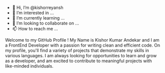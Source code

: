 - 👋 Hi, I’m @kishorreyansh
- 👀 I’m interested in ...
- 🌱 I’m currently learning ...
- 💞️ I’m looking to collaborate on ...
- 📫 How to reach me ...

Welcome to my GitHub Profile ! My Name is Kishor Kumar Andekar and I am a FrontEnd Developer with a passion for writing clean and efficient code. On my profile, you'll find a variety of projects that demonstrate my 
skills in various languages. I am always looking for opportunities to learn and grow as a developer, and am excited to contribute to meaningful projects with like-minded individuals.
